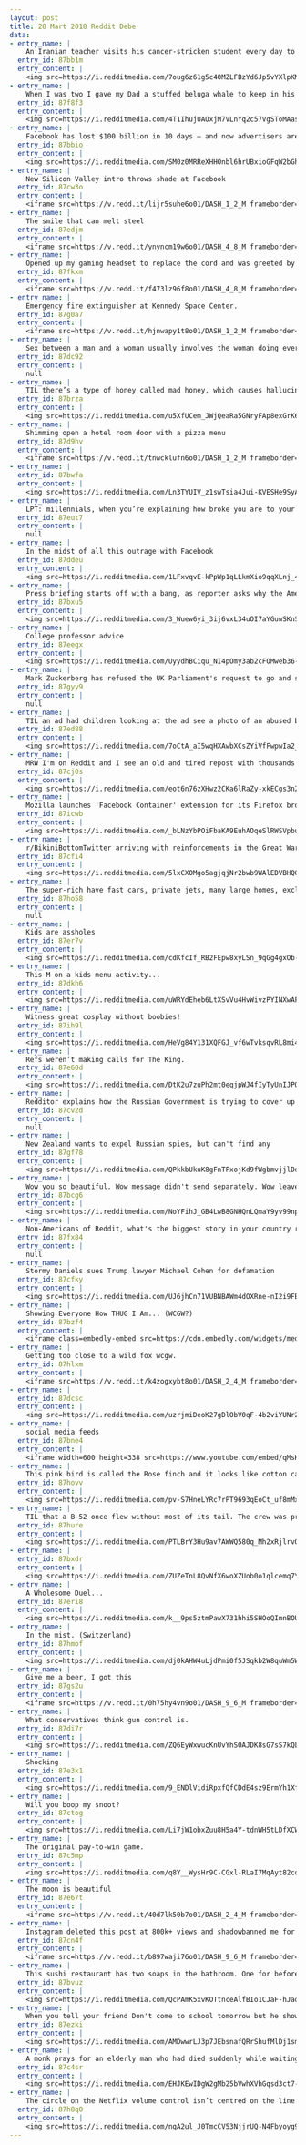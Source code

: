 ```yaml
---
layout: post
title: 28 Mart 2018 Reddit Debe
data:
- entry_name: |
    An Iranian teacher visits his cancer-stricken student every day to catch him up on what he missed at school.
  entry_id: 87bb1m
  entry_content: |
    <img src=https://i.redditmedia.com/7oug6z61g5c40MZLFBzYd6Jp5vYXlpKMZACPPQHmpSo.jpg?s=5081ee1bef60d9f1196f6c48b0c21eb5 frameborder=0>
- entry_name: |
    When I was two I gave my Dad a stuffed beluga whale to keep in his work bag so that if he ever missed me he could hold it and think of me. 18 years later, my Dad has just informed me he still brings my beluga whale to work with him every day.
  entry_id: 87f8f3
  entry_content: |
    <img src=https://i.redditmedia.com/4T1IhujUAOxjM7VLnYq2c57VgSToMAasQKp5mWnQMyc.jpg?s=fe938d50387acba58f7a5d6dc1bd32cc frameborder=0>
- entry_name: |
    Facebook has lost $100 billion in 10 days — and now advertisers are pulling out
  entry_id: 87bbio
  entry_content: |
    <img src=https://i.redditmedia.com/SM0z0MRReXHHOnbl6hrUBxioGFqW2bGhlfPPJ5rE7M4.jpg?s=d8cf95a36faf576baa4a3d1f9aee20eb frameborder=0>
- entry_name: |
    New Silicon Valley intro throws shade at Facebook
  entry_id: 87cw3o
  entry_content: |
    <iframe src=https://v.redd.it/lijr5suhe6o01/DASH_1_2_M frameborder=0></iframe>
- entry_name: |
    The smile that can melt steel
  entry_id: 87edjm
  entry_content: |
    <iframe src=https://v.redd.it/ynyncm19w6o01/DASH_4_8_M frameborder=0></iframe>
- entry_name: |
    Opened up my gaming headset to replace the cord and was greeted by this...
  entry_id: 87fkxm
  entry_content: |
    <iframe src=https://v.redd.it/f473lz96f8o01/DASH_4_8_M frameborder=0></iframe>
- entry_name: |
    Emergency fire extinguisher at Kennedy Space Center.
  entry_id: 87g0a7
  entry_content: |
    <iframe src=https://v.redd.it/hjnwapy1t8o01/DASH_1_2_M frameborder=0></iframe>
- entry_name: |
    Sex between a man and a woman usually involves the woman doing everything she can to orgasm while the man does everything he can to not orgasm
  entry_id: 87dc92
  entry_content: |
    null
- entry_name: |
    TIL there’s a type of honey called mad honey, which causes hallucinations. Honey hunters in Nepal make dangerous vertical climbs to harvest it since it sells for $60-80 a pound
  entry_id: 87brza
  entry_content: |
    <img src=https://i.redditmedia.com/u5XfUCem_JWjQeaRa5GNryFAp8exGrK64VIfIjZ2Hj0.jpg?s=53ad144eceadc45a7baa4e4aa8453e74 frameborder=0>
- entry_name: |
    Shimming open a hotel room door with a pizza menu
  entry_id: 87d9hv
  entry_content: |
    <iframe src=https://v.redd.it/tnwcklufn6o01/DASH_1_2_M frameborder=0></iframe>
- entry_name: |
  entry_id: 87bwfa
  entry_content: |
    <img src=https://i.redditmedia.com/Ln3TYUIV_z1swTsia4Jui-KVESHe9SyAK4hyZybJH1I.jpg?s=8c8def7b72c44b02bc5f7bb8d295f249 frameborder=0>
- entry_name: |
    LPT: millennials, when you’re explaining how broke you are to your parents/grandparents, use an inflation calculator. Ask them what year they started working, and then tell them what you make in dollars from back then. It will help them put your situation in perspective.
  entry_id: 87eut7
  entry_content: |
    null
- entry_name: |
    In the midst of all this outrage with Facebook
  entry_id: 87ddeu
  entry_content: |
    <img src=https://i.redditmedia.com/1LFxvqvE-kPpWp1qLLkmXio9qqXLnj_4fhUiCYq6Isg.jpg?s=3f89d92e902857a6da3c64cdb02be921 frameborder=0>
- entry_name: |
    Press briefing starts off with a bang, as reporter asks why the American people should trust anything the White House says
  entry_id: 87bxu5
  entry_content: |
    <img src=https://i.redditmedia.com/3_Wuew6yi_3ij6vxL34uOI7aYGuwSKnSK2T7B1QqI8E.jpg?s=6fea81ab8f877f6274687e3c5c02d67d frameborder=0>
- entry_name: |
    College professor advice
  entry_id: 87eegx
  entry_content: |
    <img src=https://i.redditmedia.com/UyydhBCiqu_NI4pOmy3ab2cFOMweb36-feYrcpLBqCA.jpg?s=91ff0e8beadbc80139fab37041e369d9 frameborder=0>
- entry_name: |
    Mark Zuckerberg has refused the UK Parliament's request to go and speak about data abuse. The Facebook boss will send two of his senior deputies instead, the company said.
  entry_id: 87gyy9
  entry_content: |
    null
- entry_name: |
    TIL an ad had children looking at the ad see a photo of an abused boy, a help hotline and the message “if somebody hurts you, phone us and we’ll help you” while adults can only see an unbruised photo of the boy with the text “Sometimes child abuse is only visible to the child suffering it.”
  entry_id: 87ed88
  entry_content: |
    <img src=https://i.redditmedia.com/7oCtA_aI5wqHXAwbXCsZYiVfFwpwIa2_XT5uOAm2zbo.jpg?s=9412225cbcded20f97e9ffe14e36f84f frameborder=0>
- entry_name: |
    MRW I'm on Reddit and I see an old and tired repost with thousands of upvotes and gold
  entry_id: 87cj0s
  entry_content: |
    <img src=https://i.redditmedia.com/eot6n76zXHwz2CKa6lRaZy-xkECgs3n2c_SEgz_ExnM.gif?fm=jpg&s=4c0f30501e8ed35a169808521d15b55e frameborder=0>
- entry_name: |
    Mozilla launches 'Facebook Container' extension for its Firefox browser that isolates the Facebook identity of users from rest of their web activity
  entry_id: 87icwb
  entry_content: |
    <img src=https://i.redditmedia.com/_bLNzYbPOiFbaKA9EuhAOqeSlRWSVpbu8XIDNWRnXqA.jpg?s=aeb4ae5efb331861212d34151d34dcba frameborder=0>
- entry_name: |
    r/BikiniBottomTwitter arriving with reinforcements in the Great War, colorized. (2018)
  entry_id: 87cfi4
  entry_content: |
    <img src=https://i.redditmedia.com/5lxCXOMgo5agjqjNr2bwb9WAlEDVBHQGmSlp-X0CbDQ.jpg?s=92c791ffb10c15afd0d864a1d6743831 frameborder=0>
- entry_name: |
    The super-rich have fast cars, private jets, many large homes, exclusive designer fashion, live-in chefs, original artworks, and the same phone as you.
  entry_id: 87ho58
  entry_content: |
    null
- entry_name: |
    Kids are assholes
  entry_id: 87er7v
  entry_content: |
    <img src=https://i.redditmedia.com/cdKfcIf_RB2FEpw8xyLSn_9qGg4gxOb-QUEh8ITtq7s.jpg?s=eb4fc5927b948c96cdc44249d25be05c frameborder=0>
- entry_name: |
    This M on a kids menu activity...
  entry_id: 87dkh6
  entry_content: |
    <img src=https://i.redditmedia.com/uWRYdEheb6LtXSvVu4HvWivzPYINXwAFxZw2DLStbrE.jpg?s=6063a86bffe362abb2f745aec2f6ce01 frameborder=0>
- entry_name: |
    Witness great cosplay without boobies!
  entry_id: 87ih9l
  entry_content: |
    <img src=https://i.redditmedia.com/HeVg84Y131XQFGJ_vf6wTvksqvRL8mi4tZ3QpFZCLdQ.jpg?s=dc6be104cdd4d9719b18a54f9877c186 frameborder=0>
- entry_name: |
    Refs weren’t making calls for The King.
  entry_id: 87e60d
  entry_content: |
    <img src=https://i.redditmedia.com/DtK2u7zuPh2mt0eqjpWJ4fIyTyUnIJPQS6XgkQBNDB8.jpg?s=bd5c9a227ea336687f0e09aa07473b00 frameborder=0>
- entry_name: |
    Redditor explains how the Russian Government is trying to cover up more than 300 deaths at the Kemerovo mall fire and how the Fire Escapes were locked.
  entry_id: 87cv2d
  entry_content: |
    null
- entry_name: |
    New Zealand wants to expel Russian spies, but can't find any
  entry_id: 87gf78
  entry_content: |
    <img src=https://i.redditmedia.com/QPkkbUkuK8gFnTFxojKd9fWgbmvjjlDdcGVkp64KBZk.jpg?s=b50792b8e870b97d5cc87fa6989b9608 frameborder=0>
- entry_name: |
    Wow you so beautiful. Wow message didn't send separately. Wow leave group.
  entry_id: 87bcg6
  entry_content: |
    <img src=https://i.redditmedia.com/NoYFihJ_GB4LwB8GNHQnLQmaY9yv99npJa9rs7HbU-U.jpg?s=ead84c72c845d76957fe3601d5fe9822 frameborder=0>
- entry_name: |
    Non-Americans of Reddit, what's the biggest story in your country right now?
  entry_id: 87fx84
  entry_content: |
    null
- entry_name: |
    Stormy Daniels sues Trump lawyer Michael Cohen for defamation
  entry_id: 87cfky
  entry_content: |
    <img src=https://i.redditmedia.com/UJ6jhCn71VUBNBAWm4dOXRne-nI2i9FBhaeDh4ZtiMQ.jpg?s=0e9a478926fdc6cd445dfb9c2da7cb72 frameborder=0>
- entry_name: |
    Showing Everyone How THUG I Am... (WCGW?)
  entry_id: 87bzf4
  entry_content: |
    <iframe class=embedly-embed src=https://cdn.embedly.com/widgets/media.html?src=https%3A%2F%2Fgfycat.com%2Fifr%2FUnitedAdorableAsiandamselfly&url=https%3A%2F%2Fgfycat.com%2FUnitedAdorableAsiandamselfly&image=https%3A%2F%2Fthumbs.gfycat.com%2FUnitedAdorableAsiandamselfly-size_restricted.gif&key=2aa3c4d5f3de4f5b9120b660ad850dc9&type=text%2Fhtml&schema=gfycat width=600 height=338 scrolling=no frameborder=0 allowfullscreen></iframe>
- entry_name: |
    Getting too close to a wild fox wcgw.
  entry_id: 87hlxm
  entry_content: |
    <iframe src=https://v.redd.it/k4zogxybt8o01/DASH_2_4_M frameborder=0></iframe>
- entry_name: |
  entry_id: 87dcsc
  entry_content: |
    <img src=https://i.redditmedia.com/uzrjmiDeoK27gDlObV0qF-4b2viYUNr2O3S44J4FMME.jpg?s=af81d5aa888251db815794695da53fc2 frameborder=0>
- entry_name: |
    social media feeds
  entry_id: 87bne4
  entry_content: |
    <iframe width=600 height=338 src=https://www.youtube.com/embed/qMsH_3cRKeI?feature=oembed&enablejsapi=1&enablejsapi=1&enablejsapi=1 frameborder=0 allow=autoplay; encrypted-media allowfullscreen></iframe>
- entry_name: |
    This pink bird is called the Rose finch and it looks like cotton candy in the snow.
  entry_id: 87hovv
  entry_content: |
    <img src=https://i.redditmedia.com/pv-S7HneLYRc7rPT9693qEoCt_uf8mMxEHEOx27Oemw.png?s=6d308801793c279db5a3fa40c0c086a3 frameborder=0>
- entry_name: |
    TIL that a B-52 once flew without most of its tail. The crew was preparing to eject when they realised they still have some control of the plane and flew it back. In total, the bomber flew for 5 hours without 83 percent of its tail.
  entry_id: 87hure
  entry_content: |
    <img src=https://i.redditmedia.com/PTLBrY3Hu9av7AWWQ580q_Mh2xRjlrvQZwgYaMradms.jpg?s=e0eb2dad62bd04cee028e518b592c697 frameborder=0>
- entry_name: |
  entry_id: 87bxdr
  entry_content: |
    <img src=https://i.redditmedia.com/ZUZeTnL8QvNfX6woXZUob0o1qlcemq7YcpQtFoHhkMA.jpg?s=d5126ef76c8f41c91b002de4fb7edef4 frameborder=0>
- entry_name: |
    A Wholesome Duel...
  entry_id: 87eri8
  entry_content: |
    <img src=https://i.redditmedia.com/k__9ps5ztmPawX731hhi5SHOoQImnBOUFIfNSLdk8SA.jpg?s=318be7819022b45b8ace54c9026edb42 frameborder=0>
- entry_name: |
    In the mist. (Switzerland)
  entry_id: 87hmof
  entry_content: |
    <img src=https://i.redditmedia.com/dj0kAHW4uLjdPmi0f5JSqkb2W8quWm5W9KzT34rJE9g.jpg?s=8c5fdbe429fe5b07a6b248daef2d7719 frameborder=0>
- entry_name: |
    Give me a beer, I got this
  entry_id: 87gs2u
  entry_content: |
    <iframe src=https://v.redd.it/0h75hy4vn9o01/DASH_9_6_M frameborder=0></iframe>
- entry_name: |
    What conservatives think gun control is.
  entry_id: 87di7r
  entry_content: |
    <img src=https://i.redditmedia.com/ZQ6EyWxwucKnUvYhSOAJDK8sG7sS7kQLT5-F7bOTTKw.jpg?s=b4d2a20cf72951e6eb095c741026783f frameborder=0>
- entry_name: |
    Shocking
  entry_id: 87e3k1
  entry_content: |
    <img src=https://i.redditmedia.com/9_ENDlVidiRpxfQfCDdE4sz9ErmYh1Xfj5aNERPBZ3o.jpg?s=21197d17336adf0b819b8f8fc055460f frameborder=0>
- entry_name: |
    Will you boop my snoot?
  entry_id: 87ctog
  entry_content: |
    <img src=https://i.redditmedia.com/Li7jW1obxZuu8H5a4Y-tdnWH5tLDfXCWKNN3SLUPuFQ.jpg?s=e49b37bf3c85762eb8d7fed68d31f6a0 frameborder=0>
- entry_name: |
    The original pay-to-win game.
  entry_id: 87c5mp
  entry_content: |
    <img src=https://i.redditmedia.com/q8Y__WysHr9C-CGxl-RLaI7MqAyt82cq_vp-ElPw8LI.jpg?s=84be11531e1430a1d572f133d1a02b49 frameborder=0>
- entry_name: |
    The moon is beautiful
  entry_id: 87e67t
  entry_content: |
    <iframe src=https://v.redd.it/40d7lk50b7o01/DASH_2_4_M frameborder=0></iframe>
- entry_name: |
    Instagram deleted this post at 800k+ views and shadowbanned me for creating this lol
  entry_id: 87cn4f
  entry_content: |
    <iframe src=https://v.redd.it/b897waji76o01/DASH_9_6_M frameborder=0></iframe>
- entry_name: |
    This sushi restaurant has two soaps in the bathroom. One for before you eat and one for after.
  entry_id: 87bvuz
  entry_content: |
    <img src=https://i.redditmedia.com/QcPAmK5xvKOTtnceAlfBIo1CJaF-hJaq5I777dAzUmc.jpg?s=1cf3a91cbc15b2e112e05623b7fc7747 frameborder=0>
- entry_name: |
    When you tell your friend Don't come to school tomorrow but he shows up anyway
  entry_id: 87ezki
  entry_content: |
    <img src=https://i.redditmedia.com/AMDwwrLJ3p7JEbsnafQRrShufMlDj1smc-01TXLcTK4.jpg?s=dd0f35b50f599361baf86ac43a6511fe frameborder=0>
- entry_name: |
    A monk prays for an elderly man who had died suddenly while waiting for a train in China.
  entry_id: 87c4sr
  entry_content: |
    <img src=https://i.redditmedia.com/EHJKEwIDgW2gMb25bVwhXVhGqsd3ct7-Ms76PT5eNjs.jpg?s=7d1aa324855d9026f10cf8331d2d004f frameborder=0>
- entry_name: |
    The circle on the Netflix volume control isn’t centred on the line.
  entry_id: 87h8q0
  entry_content: |
    <img src=https://i.redditmedia.com/nqA2ul_J0TmcCV53NjjrUQ-N4Fbyoyg9SzggJ7_4AGc.jpg?s=1d42d9011b12dfe20e13a11ea61c8469 frameborder=0>
---
```

